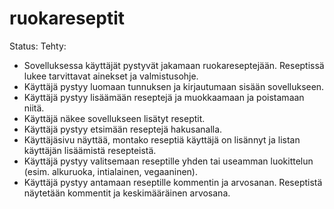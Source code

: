 # ruokareseptit

Status:
Tehty:
* Sovelluksessa käyttäjät pystyvät jakamaan ruokareseptejään. Reseptissä lukee tarvittavat ainekset ja valmistusohje.
* Käyttäjä pystyy luomaan tunnuksen ja kirjautumaan sisään sovellukseen.
* Käyttäjä pystyy lisäämään reseptejä ja muokkaamaan ja poistamaan niitä.
* Käyttäjä näkee sovellukseen lisätyt reseptit.
* Käyttäjä pystyy etsimään reseptejä hakusanalla.
* Käyttäjäsivu näyttää, montako reseptiä käyttäjä on lisännyt ja listan käyttäjän lisäämistä resepteistä.
* Käyttäjä pystyy valitsemaan reseptille yhden tai useamman luokittelun (esim. alkuruoka, intialainen, vegaaninen).
* Käyttäjä pystyy antamaan reseptille kommentin ja arvosanan. Reseptistä näytetään kommentit ja keskimääräinen arvosana.
